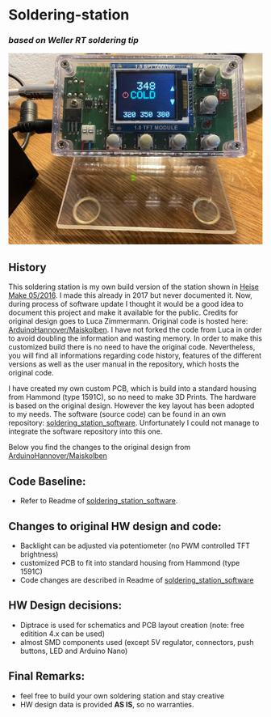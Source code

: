 # Soldering-station
### ***based on Weller RT soldering tip***

![Soldering station after power-up!](/images/solder_station_operating_front_view.jpg "Soldering station in operation - after power-up")

History
----

 This soldering station is my own build version of the station shown in [Heise Make 05/2016](https://www.heise.de/select/make/2016/5/1476695937422186). I made this already in 2017 but never documented it. Now, during process of software update I thought it would be a good idea to document this project and make it available for the public. 
 Credits for original design goes to Luca Zimmermann.
 Original code is hosted here: [ArduinoHannover/Maiskolben](https://github.com/ArduinoHannover/Maiskolben). I have not forked the code from Luca in order to avoid doubling the information and wasting memory. 
 In order to make this customized build there is no need to have the original code. Nevertheless, you will find all informations regarding code history, features of the different versions as well as the user manual in the repository, which hosts the original code.
 
 I have created my own custom PCB, which is build into a standard housing from Hammond (type 1591C), so no need to make 3D Prints.
 The hardware is based on the original design. However the key layout has been adopted to my needs. The software (source code) can be found in an own repository:
 [soldering_station_software](https://github.com/Andy79881/soldering_station_software). Unfortunately I could not manage to integrate the software repository into this one.

Below you find the changes to the original design from [ArduinoHannover/Maiskolben](https://github.com/ArduinoHannover/Maiskolben)

Code Baseline:
---
- Refer to Readme of [soldering_station_software](https://github.com/Andy79881/soldering_station_software).

Changes to original HW design and code:
----

- Backlight can be adjusted via potentiometer (no PWM controlled TFT brightness)
- customized PCB to fit into standard housing from Hammond (type 1591C)
- Code changes are described in Readme of [soldering_station_software](https://github.com/Andy79881/soldering_station_software)

HW Design decisions:
----
- Diptrace is used for schematics and PCB layout creation (note: free editition 4.x can be used)
- almost SMD components used (except 5V regulator, connectors, push buttons, LED and Arduino Nano)


Final Remarks:
---
- feel free to build your own soldering station and stay creative
- HW design data is provided **AS IS**, so no warranties.
